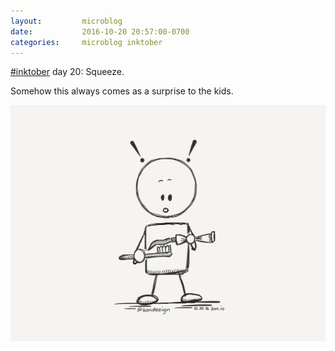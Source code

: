 ```yaml
---
layout:         microblog
date:           2016-10-20 20:57:00-0700
categories:     microblog inktober
---
```

[#inktober](/categories/inktober) day 20: Squeeze.

Somehow this always comes as a surprise to the kids.

![Toothpaste](/images/microblog/201610202057.jpg)
